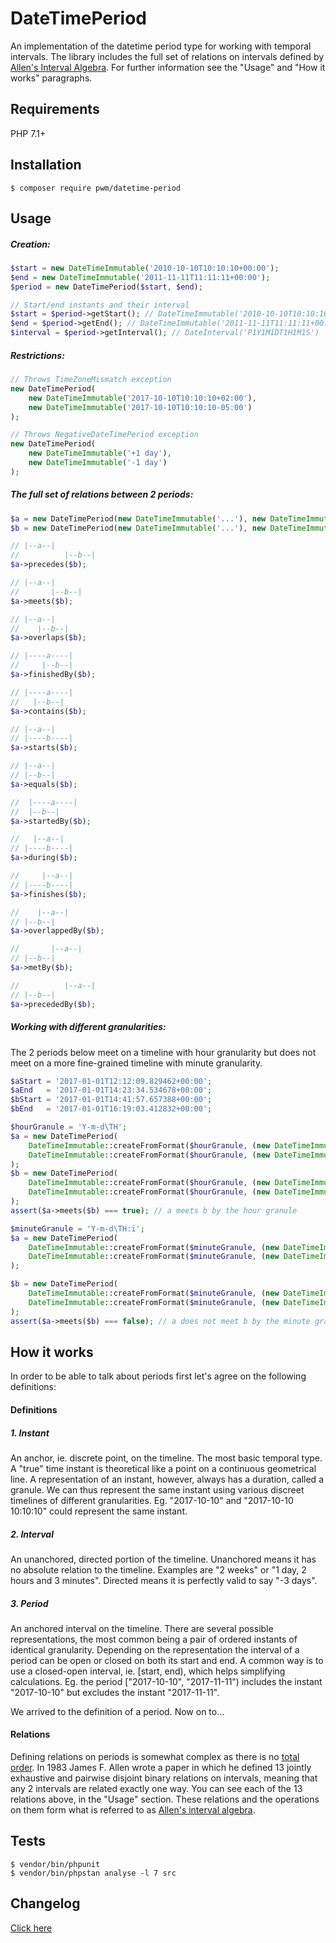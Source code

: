 # DateTimePeriod

An implementation of the datetime period type for working with temporal intervals. The library includes the full set of relations on intervals defined by [Allen's Interval Algebra](https://www.ics.uci.edu/~alspaugh/cls/shr/allen.html). For further information see the "Usage" and "How it works" paragraphs.

## Requirements

PHP 7.1+

## Installation

    $ composer require pwm/datetime-period

## Usage

##### Creation:

```php
$start = new DateTimeImmutable('2010-10-10T10:10:10+00:00');
$end = new DateTimeImmutable('2011-11-11T11:11:11+00:00');
$period = new DateTimePeriod($start, $end);

// Start/end instants and their interval
$start = $period->getStart(); // DateTimeImmutable('2010-10-10T10:10:10+00:00')
$end = $period->getEnd(); // DateTimeImmutable('2011-11-11T11:11:11+00:00')
$interval = $period->getInterval(); // DateInterval('P1Y1M1DT1H1M1S')
```

##### Restrictions:

```php
// Throws TimeZoneMismatch exception
new DateTimePeriod(
    new DateTimeImmutable('2017-10-10T10:10:10+02:00'),
    new DateTimeImmutable('2017-10-10T10:10:10-05:00')
);

// Throws NegativeDateTimePeriod exception
new DateTimePeriod(
    new DateTimeImmutable('+1 day'),
    new DateTimeImmutable('-1 day')
);
```

##### The full set of relations between 2 periods:

```php
$a = new DateTimePeriod(new DateTimeImmutable('...'), new DateTimeImmutable('...'));
$b = new DateTimePeriod(new DateTimeImmutable('...'), new DateTimeImmutable('...'));

// |--a--|
//          |--b--|
$a->precedes($b);

// |--a--|
//       |--b--|
$a->meets($b);

// |--a--|
//    |--b--|
$a->overlaps($b);

// |----a----|
//     |--b--|
$a->finishedBy($b);

// |----a----|
//   |--b--|
$a->contains($b);

// |--a--|
// |----b----|
$a->starts($b);

// |--a--|
// |--b--|
$a->equals($b);

//  |----a----|
//  |--b--|
$a->startedBy($b);

//   |--a--|
// |----b----|
$a->during($b);

//     |--a--|
// |----b----|
$a->finishes($b);

//    |--a--|
// |--b--|
$a->overlappedBy($b);

//       |--a--|
// |--b--|
$a->metBy($b);

//          |--a--|
// |--b--|
$a->precededBy($b);
```

##### Working with different granularities:

The 2 periods below meet on a timeline with hour granularity but does not meet on a more fine-grained timeline with minute granularity.

```php
$aStart = '2017-01-01T12:12:09.829462+00:00';
$aEnd   = '2017-01-01T14:23:34.534678+00:00';
$bStart = '2017-01-01T14:41:57.657388+00:00';
$bEnd   = '2017-01-01T16:19:03.412832+00:00';

$hourGranule = 'Y-m-d\TH';
$a = new DateTimePeriod(
    DateTimeImmutable::createFromFormat($hourGranule, (new DateTimeImmutable($aStart))->format($hourGranule)),
    DateTimeImmutable::createFromFormat($hourGranule, (new DateTimeImmutable($aEnd))->format($hourGranule))
);
$b = new DateTimePeriod(
    DateTimeImmutable::createFromFormat($hourGranule, (new DateTimeImmutable($bStart))->format($hourGranule)),
    DateTimeImmutable::createFromFormat($hourGranule, (new DateTimeImmutable($bEnd))->format($hourGranule))
);
assert($a->meets($b) === true); // a meets b by the hour granule

$minuteGranule = 'Y-m-d\TH:i';
$a = new DateTimePeriod(
    DateTimeImmutable::createFromFormat($minuteGranule, (new DateTimeImmutable($aStart))->format($minuteGranule)),
    DateTimeImmutable::createFromFormat($minuteGranule, (new DateTimeImmutable($aEnd))->format($minuteGranule))
);

$b = new DateTimePeriod(
    DateTimeImmutable::createFromFormat($minuteGranule, (new DateTimeImmutable($bStart))->format($minuteGranule)),
    DateTimeImmutable::createFromFormat($minuteGranule, (new DateTimeImmutable($bEnd))->format($minuteGranule))
);
assert($a->meets($b) === false); // a does not meet b by the minute granule
```

## How it works

In order to be able to talk about periods first let's agree on the following definitions:

#### Definitions

##### 1. Instant
An anchor, ie. discrete point, on the timeline. The most basic temporal type. A "true" time instant is theoretical like a point on a continuous geometrical line. A representation of an instant, however, always has a duration, called a granule. We can thus represent the same instant using various discreet timelines of different granularities. Eg. "2017-10-10" and "2017-10-10 10:10:10" could represent the same instant.

##### 2. Interval
An unanchored, directed portion of the timeline. Unanchored means it has no absolute relation to the timeline. Examples are "2 weeks" or "1 day, 2 hours and 3 minutes". Directed means it is perfectly valid to say "-3 days".

##### 3. Period
An anchored interval on the timeline. There are several possible representations, the most common being a pair of ordered instants of identical granularity. Depending on the representation the interval of a period can be open or closed on both its start and end. A common way is to use a closed-open interval, ie. [start, end), which helps simplifying calculations. Eg. the period ["2017-10-10", "2017-11-11") includes the instant "2017-10-10" but excludes the instant "2017-11-11".

We arrived to the definition of a period. Now on to...

#### Relations

Defining relations on periods is somewhat complex as there is no [total order](https://en.wikipedia.org/wiki/Total_order). In 1983 James F. Allen wrote a paper in which he defined 13 jointly exhaustive and pairwise disjoint binary relations on intervals, meaning that any 2 intervals are related exactly one way. You can see each of the 13 relations above, in the "Usage" section. These relations and the operations on them form what is referred to as [Allen's interval algebra](https://www.ics.uci.edu/~alspaugh/cls/shr/allen.html).

## Tests

	$ vendor/bin/phpunit
	$ vendor/bin/phpstan analyse -l 7 src

## Changelog

[Click here](changelog.md)
